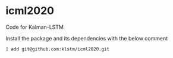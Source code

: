 # icml2020
Code for Kalman-LSTM

Install the package and its dependencies with the below comment

`] add git@github.com:klstm/icml2020.git`
